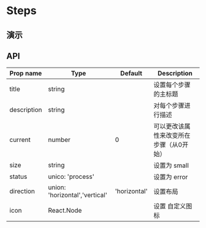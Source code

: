 # Steps [<i class="icon icon-edit2" ></i>](https://github.com/rsuite/rsuite.github.io/blob/master/src/components/steps/index.md)


## 演示

<!--{demo}-->

## API


| Prop name   | Type                           | Default      | Description          |
|-------------|--------------------------------|--------------|----------------------|
| title       | string                         |              | 设置每个步骤的主标题           |
| description | string                         |              | 对每个步骤进行描述            |
| current     | number                         | 0            | 可以更改该属性来改变所在步骤（从0开始） |
| size        | string                         |              | 设置为 small            |
| status      | unico: 'process'                |              | 设置为 error            |
| direction   | union: 'horizontal','vertical' | 'horizontal' | 设置布局                 |
| icon        | React.Node                     |              | 设置 <Icon> 自定义图标      |
